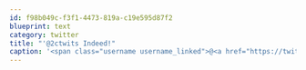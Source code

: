 ```yaml
---
id: f98b049c-f3f1-4473-819a-c19e595d87f2
blueprint: text
category: twitter
title: "'@2ctwits Indeed!"
caption: '<span class="username username_linked">@<a href="https://twitter.com/2ctwits" title="I. S.">2ctwits</a></span> Indeed!'
---
```

